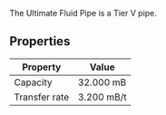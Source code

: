 The Ultimate Fluid Pipe is a Tier V pipe.

## Properties
|Property|Value|
|--------|-----|
|Capacity|32.000 mB|
|Transfer rate|3.200 mB/t|